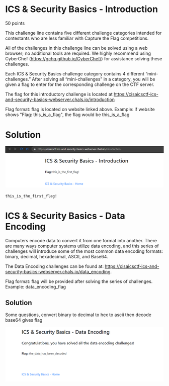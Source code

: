 # ICS & Security Basics - Introduction

50 points

This challenge line contains five different challenge categories intended for contestants who are less familiar with Capture the Flag competitions.

All of the challenges in this challenge line can be solved using a web browser; no additional tools are required. We highly recommend using CyberChef (https://gchq.github.io/CyberChef/) for assistance solving these challenges.

Each ICS & Security Basics challenge category contains 4 different “mini-challenges.” After solving all “mini-challenges” in a category, you will be given a flag to enter for the corresponding challenge on the CTF server.

The flag for this introductory challenge is located at https://cisaicsctf-ics-and-security-basics-webserver.chals.io/introduction

Flag format: flag is located on website linked above. Example: if website shows "Flag: this_is_a_flag", the flag would be this_is_a_flag

# Solution

![alt text](image.png)

`this_is_the_first_flag!`

# ICS & Security Basics - Data Encoding

Computers encode data to convert it from one format into another. There are many ways computer systems utilize data encoding, and this series of challenges will introduce some of the most common data encoding formats: binary, decimal, hexadecimal, ASCII, and Base64.

The Data Encoding challenges can be found at: https://cisaicsctf-ics-and-security-basics-webserver.chals.io/data_encoding.

Flag format: flag will be provided after solving the series of challenges. Example: data_encoding_flag

## Solution

Some questions, convert binary to decimal to hex to ascii then decode base64 gives flag

![alt text](image-1.png)


